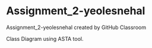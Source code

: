 # Assignment_2-yeolesnehal
Assignment_2-yeolesnehal created by GitHub Classroom

Class Diagram using ASTA tool. 

